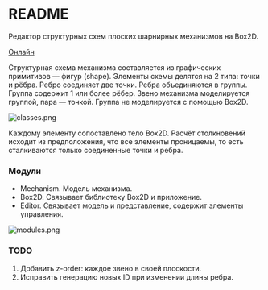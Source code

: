 # README #

Редактор структурных схем плоских шарнирных механизмов на Box2D.

[Онлайн](http://smg.bitbucket.org/mech)

Cтруктурная схема механизма составляется из графических примитивов — фигур (shape). Элементы схемы делятся на 2 типа: точки и рёбра. Ребро соединяет две точки. Ребра объединяются в группы. Группа содержит 1 или более рёбер. Звено механизма моделируется группой, пара — точкой. Группа не моделируется с помощью Box2D.

![classes.png](https://bitbucket.org/repo/joAL9G/images/2503942288-classes.png)

Каждому элементу сопоставлено тело Box2D. Расчёт столкновений исходит из предположения, что все элементы проницаемы, то есть сталкиваются только соединенные точки и ребра.

### Модули ###
* Mechanism. Модель механизма.
* Box2D. Связывает библиотеку Box2D и приложение.
* Editor. Связывает модель и представление, содержит элементы управления.

![modules.png](https://bitbucket.org/repo/joAL9G/images/3220281908-modules.png)

### TODO ###

1. Добавить z-order: каждое звено в своей плоскости.
1. Исправить генерацию новых ID при изменении длины ребра.
